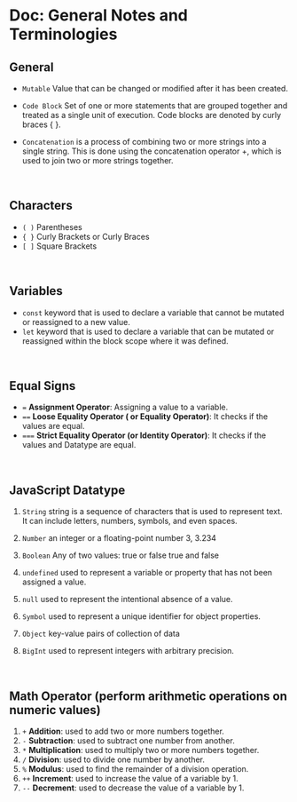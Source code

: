 # Doc: General Notes and Terminologies

## General
* `Mutable` Value that can be changed or modified after it has been created.
* `Code Block` Set of one or more statements that are grouped together and treated as a single unit of execution. Code blocks are denoted by curly braces { }.

* `Concatenation` is a process of combining two or more strings into a single string. This is done using the concatenation operator +, which is used to join two or more strings together.

<br>

## Characters
* `( )` Parentheses
* `{ }` Curly Brackets or Curly Braces
* `[ ]` Square Brackets

<br>

## Variables
* `const` keyword that is used to declare a variable that cannot be mutated or reassigned to a new value.
* `let` keyword that is used to declare a variable that can be mutated or reassigned within the block scope where it was defined. 

<br>

## Equal Signs
* `=` **Assignment Operator**: Assigning a value to a variable.
* `==` **Loose Equality Operator ( or Equality Operator)**: It checks if the values are equal.
* `===` **Strict Equality Operator (or Identity Operator)**: It checks if the values and Datatype are equal.

<br>

## JavaScript Datatype
1. `String` string is a sequence of characters that is used to represent text. It can include letters, numbers, symbols, and even spaces.
2. `Number` an integer or a floating-point number 3, 3.234
3. `Boolean`  Any of two values: true or false  true and false

4. `undefined` used to represent a variable or property that has not been assigned a value.
5. `null` used to represent the intentional absence of a value.

6. `Symbol` used to represent a unique identifier for object properties.
7. `Object` key-value pairs of collection of data
8. `BigInt` used to represent integers with arbitrary precision.

<br>

## Math Operator (perform arithmetic operations on numeric values)
1. `+` **Addition**: used to add two or more numbers together.
2. `-` **Subtraction**: used to subtract one number from another.
3. `*` **Multiplication**: used to multiply two or more numbers together.
4. `/` **Division**: used to divide one number by another.
5. `%` **Modulus**: used to find the remainder of a division operation.
6. `++` **Increment**: used to increase the value of a variable by 1.
7. `--` **Decrement**: used to decrease the value of a variable by 1.
